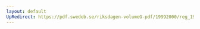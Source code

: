 ```yaml
---
layout: default
UpRedirect: https://pdf.swedeb.se/riksdagen-volumeG-pdf/19992000/reg_19992000/reg_19992000_0104.pdf
---
```

